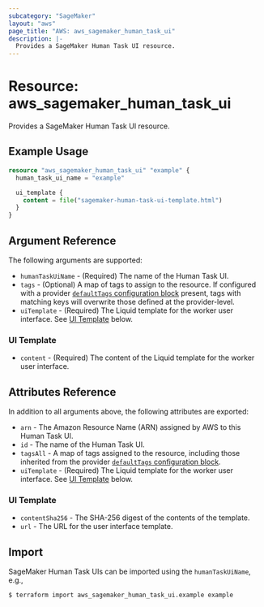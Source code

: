 ```yaml
---
subcategory: "SageMaker"
layout: "aws"
page_title: "AWS: aws_sagemaker_human_task_ui"
description: |-
  Provides a SageMaker Human Task UI resource.
---
```


# Resource: aws_sagemaker_human_task_ui

Provides a SageMaker Human Task UI resource.

## Example Usage

```terraform
resource "aws_sagemaker_human_task_ui" "example" {
  human_task_ui_name = "example"

  ui_template {
    content = file("sagemaker-human-task-ui-template.html")
  }
}
```

## Argument Reference

The following arguments are supported:

* `humanTaskUiName` - (Required) The name of the Human Task UI.
* `tags` - (Optional) A map of tags to assign to the resource. If configured with a provider [`defaultTags` configuration block](https://registry.terraform.io/providers/hashicorp/aws/latest/docs#default_tags-configuration-block) present, tags with matching keys will overwrite those defined at the provider-level.
* `uiTemplate` - (Required) The Liquid template for the worker user interface. See [UI Template](#ui-template) below.

### UI Template

* `content` - (Required) The content of the Liquid template for the worker user interface.

## Attributes Reference

In addition to all arguments above, the following attributes are exported:

* `arn` - The Amazon Resource Name (ARN) assigned by AWS to this Human Task UI.
* `id` - The name of the Human Task UI.
* `tagsAll` - A map of tags assigned to the resource, including those inherited from the provider [`defaultTags` configuration block](https://registry.terraform.io/providers/hashicorp/aws/latest/docs#default_tags-configuration-block).
* `uiTemplate` - (Required) The Liquid template for the worker user interface. See [UI Template](#ui-template) below.

### UI Template

* `contentSha256` - The SHA-256 digest of the contents of the template.
* `url` - The URL for the user interface template.

## Import

SageMaker Human Task UIs can be imported using the `humanTaskUiName`, e.g.,

```
$ terraform import aws_sagemaker_human_task_ui.example example
```

<!-- cache-key: cdktf-0.17.0-pre.15 input-14e2ceead888a10baec9b8d870be049b1af3b58866e5f92edc7ffd3ff2c8f1bb -->